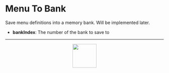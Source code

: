 # Menu To Bank
Save menu definitions into a memory bank. Will be implemented later.
- **bankIndex**: The number of the bank to save to
---
<p align="center"><img valign="middle" width="76px" src="https://drive.google.com/uc?export=view&id=1c2KO0LJpvMS9X9CAGV6dOfciR7OWhdKA" /></p>